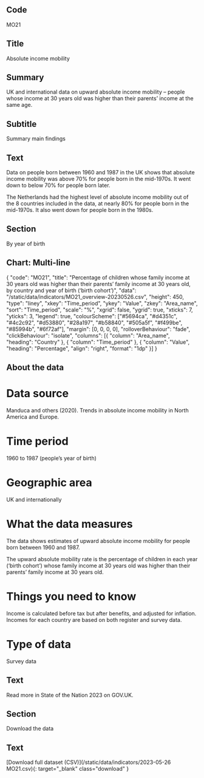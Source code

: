 ## Code
MO21

## Title
Absolute income mobility

## Summary
UK and international data on upward absolute income mobility – people whose income at 30 years old was higher than their parents’ income at the same age.

## Subtitle
Summary main findings

## Text
Data on people born between 1960 and 1987 in the UK shows that absolute income mobility was above 70% for people born in the mid-1970s. It went down to below 70% for people born later.

The Netherlands had the highest level of absolute income mobility out of the 8 countries included in the data, at nearly 80% for people born in the mid-1970s. It also went down for people born in the 1980s.

## Section
By year of birth

## Chart: Multi-line
{ "code": "MO21", "title": "Percentage of children whose family income at 30 years old was higher than their parents’ family income at 30 years old, by country and year of birth (‘birth cohort’)", "data": "/static/data/indicators/MO21_overview-20230526.csv", "height": 450, "type": "liney", "xkey": "Time_period", "ykey": "Value", "zkey": "Area_name", "sort": "Time_period", "scale": "%", "xgrid": false, "ygrid": true, "xticks": 7, "yticks": 3, "legend": true, "colourScheme": ["#5694ca", "#d4351c", "#4c2c92", "#d53880", "#28a197", "#b58840", "#505a5f", "#f499be", "#85994b", "#6f72af"], "margin": [0, 0, 0, 0], "rolloverBehaviour": "fade", "clickBehaviour": "isolate", "columns": [{ "column": "Area_name", "heading": "Country" }, { "column": "Time_period" }, { "column": "Value", "heading": "Percentage", "align": "right", "format": "1dp" }] }

## About the data
# Data source
Manduca and others (2020). Trends in absolute income mobility in North America and Europe.

# Time period
1960 to 1987 (people’s year of birth)

# Geographic area
UK and internationally

# What the data measures
The data shows estimates of upward absolute income mobility for people born between 1960 and 1987.

The upward absolute mobility rate is the percentage of children in each year (‘birth cohort’) whose family income at 30 years old was higher than their parents’ family income at 30 years old.

# Things you need to know
Income is calculated before tax but after benefits, and adjusted for inflation. Incomes for each country are based on both register and survey data.

# Type of data
Survey data

## Text
Read more in State of the Nation 2023 on GOV.UK.

## Section
Download the data

## Text
[Download full dataset (CSV)](/static/data/indicators/2023-05-26 MO21.csv){: target="_blank" class="download" }
